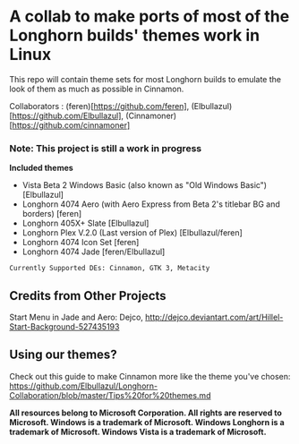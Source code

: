 # A collab to make ports of most of the Longhorn builds' themes work in Linux #
This repo will contain theme sets for most Longhorn builds to emulate the look of them as much as possible in Cinnamon.

Collaborators : (feren)[https://github.com/feren], (Elbullazul)[https://github.com/Elbullazul], (Cinnamoner)[https://github.com/cinnamoner]

### Note: This project is still a work in progress ###

**Included themes**
- Vista Beta 2 Windows Basic (also known as "Old Windows Basic") [Elbullazul]
- Longhorn 4074 Aero (with Aero Express from Beta 2's titlebar BG and borders) [feren]
- Longhorn 405X+ Slate [Elbullazul]
- Longhorn Plex V.2.0 (Last version of Plex) [Elbullazul/feren]
- Longhorn 4074 Icon Set [feren]
- Longhorn 4074 Jade [feren/Elbullazul]

`Currently Supported DEs: Cinnamon, GTK 3, Metacity`

## Credits from Other Projects ##
Start Menu in Jade and Aero: Dejco, http://dejco.deviantart.com/art/Hillel-Start-Background-527435193

## Using our themes? ##
Check out this guide to make Cinnamon more like the theme you've chosen: https://github.com/Elbullazul/Longhorn-Collaboration/blob/master/Tips%20for%20themes.md

**All resources belong to Microsoft Corporation. All rights are reserved to Microsoft. Windows is a trademark of Microsoft. Windows Longhorn is a trademark of Microsoft. Windows Vista is a trademark of Microsoft.**
